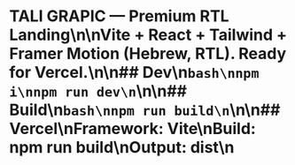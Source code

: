 # TALI GRAPIC — Premium RTL Landing\n\nVite + React + Tailwind + Framer Motion (Hebrew, RTL). Ready for Vercel.\n\n## Dev\n```bash\nnpm i\nnpm run dev\n```\n\n## Build\n```bash\nnpm run build\n```\n\n## Vercel\nFramework: Vite\nBuild: npm run build\nOutput: dist\n